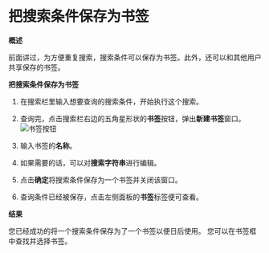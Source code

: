 # 把搜索条件保存为书签

**概述**

前面讲过，为方便重复搜索，搜索条件可以保存为书签。此外，还可以和其他用户共享保存的书签。

**把搜索条件保存为书签**

1. 在搜索栏里输入想要查询的搜索条件，开始执行这个搜索。

2. 查询完，点击搜索栏右边的五角星形状的**书签**按钮，弹出**新建书签**窗口。
![书签按钮](images/basic-bookmark.png)
3. 输入书签的**名称**。

4. 如果需要的话，可以对**搜索字符串**进行编辑。

5. 点击**确定**将搜索条件保存为一个书签并关闭该窗口。

6. 查询条件已经被保存，点击左侧面板的**书签**标签便可查看。

**结果**

您已经成功的将一个搜索条件保存为了一个书签以便日后使用。 您可以在书签框中查找并选择书签。


